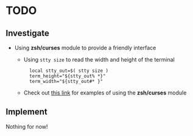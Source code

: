 # TODO

## Investigate

- Using __zsh/curses__ module to provide a friendly interface

    - Using `stty size` to read the width and height of the terminal

            local stty_out=$( stty size )
            term_height="${stty_out% *}"
            term_width="${stty_out#* }"

    - Check out [this link](https://github.com/psprint/zsh-navigation-tools)
      for examples of using the __zsh/curses__ module

## Implement

Nothing for now!
